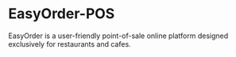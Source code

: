# EasyOrder-POS
EasyOrder is a user-friendly point-of-sale online platform designed exclusively for restaurants and cafes.
